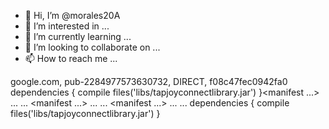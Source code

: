 - 👋 Hi, I’m @morales20A
- 👀 I’m interested in ...
- 🌱 I’m currently learning ...
- 💞️ I’m looking to collaborate on ...
- 📫 How to reach me ...

<!---
morales20A/morales20A is a ✨ special ✨ repository because its `README.md` (this file) appears on your GitHub profile.
You can click the Preview link to take a look at your changes.
--->
google.com, pub-2284977573630732, DIRECT, f08c47fec0942fa0<script async src="https://pagead2.googlesyndication.com/pagead/js/adsbygoogle.js?client=ca-pub-2284977573630732"
     crossorigin="anonymous"></script><meta name="google-site-verification" content="biHAOSKJiIGPDYcwh1WnoqMs9ijqBuL2ATIdJe9Gcio" />
dependencies {
  compile files('libs/tapjoyconnectlibrary.jar')
}<manifest ...>
  ...
  <uses-permission android:name="android.permission.INTERNET"/>
  <uses-permission android:name="android.permission.ACCESS_NETWORK_STATE"/>
  <uses-permission android:name="android.permission.ACCESS_WIFI_STATE"/>
  ...
</manifest><manifest ...>
  ...
  <uses-permission android:name="android.permission.INTERNET"/>
  <uses-permission android:name="android.permission.ACCESS_NETWORK_STATE"/>
  <uses-permission android:name="android.permission.ACCESS_WIFI_STATE"/>
  ...
</manifest><manifest ...>
  ...
  <uses-permission android:name="android.permission.INTERNET"/>
  <uses-permission android:name="android.permission.ACCESS_NETWORK_STATE"/>
  <uses-permission android:name="android.permission.ACCESS_WIFI_STATE"/>
  ...
</manifest>dependencies {
  compile files('libs/tapjoyconnectlibrary.jar')
}
